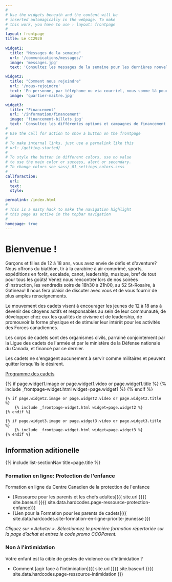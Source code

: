 ```yaml
---
#
# Use the widgets beneath and the content will be
# inserted automagically in the webpage. To make
# this work, you have to use › layout: frontpage
#
layout: frontpage
title: Le CC2920
  
widget1:
  title: "Messages de la semaine"
  url: '/communications/messages/'
  image: 'messages.jpg'
  text: 'Consultez les messages de la semaine pour les dernières nouvelles du corps de cadet.'

widget2:
  title: "Comment nous rejoindre"
  url: '/nous-rejoindre'
  text: 'En personne, par téléphone ou via courriel, nous somme là pour adresser vos questions et supporter nos cadets !'
  image: 'quartier-maitre.jpg'

widget3:
  title: "Financement"
  url: '/information/financement'
  image: 'financement-billets.jpg'
  text: 'Consultez les différentes options et campagnes de financement qui permettent de soutenir le CC2920 financièrement.'
#
# Use the call for action to show a button on the frontpage
#
# To make internal links, just use a permalink like this
# url: /getting-started/
#
# To style the button in different colors, use no value
# to use the main color or success, alert or secondary.
# To change colors see sass/_01_settings_colors.scss
#
callforaction:
  url: 
  text: 
  style: 

permalink: /index.html
#
# This is a nasty hack to make the navigation highlight
# this page as active in the topbar navigation
#
homepage: true
---
```


# Bienvenue !

Garçons et filles de 12 à 18 ans, vous avez envie de défis et d'aventure? Nous offrons du biathlon, tir à la carabine à air comprimé, sports, expéditions en forêt, escalade, canot, leadership, musique, bref de tout pour tous les goûts! Venez nous rencontrer lors de nos soirées d'instruction, les vendredis soirs de 18h30 à 21h00, au 52 St-Rosaire, à Gatineau! Il nous fera plaisir de discuter avec vous et de vous fournir de plus amples renseignements.

Le mouvement des cadets visent à encourager les jeunes de 12 à 18 ans à devenir des citoyens actifs et responsables au sein de leur communauté, de développer chez eux les qualités de civisme et de leadership, de promouvoir la forme physique et de stimuler leur intérêt pour les activités des Forces canadiennes.

Les corps de cadets sont des organismes civils, parrainé conjointement par la Ligue des cadets de l'armée et par le ministère de la Défense nationale du Canada, et financé par ce dernier.

Les cadets ne s'engagent aucunement à servir comme militaires et peuvent quitter lorsqu'ils le désirent.

<a href='{{ site.data.hardcodes.site-programme-des-cadets }}'>Programme des cadets</a>

<div class="row t60">
	{% if page.widget1.image or page.widget1.video or page.widget1.title %}
		{% include _frontpage-widget.html widget=page.widget1 %}
	{% endif %}

	{% if page.widget2.image or page.widget2.video or page.widget2.title %}
		{% include _frontpage-widget.html widget=page.widget2 %}
	{% endif %}

	{% if page.widget3.image or page.widget3.video or page.widget3.title %}
		{% include _frontpage-widget.html widget=page.widget3 %}
	{% endif %}
</div><!-- /.row -->


## Information aditionelle

{% include list-sectionNav title=page.title %}

<section class="panel" markdown="1">

### Formation en ligne: Protection de l'enfance

Formation en ligne du Centre Canadien de la protection de l'enfance

- [Ressource pour les parents et les chefs adultes]({{ site.url }}{{ site.baseurl }}{{ site.data.hardcodes.page-ressource-protection-enfance}})
- [Lien pour la Formation pour les parents de cadets]({{ site.data.hardcodes.site-formation-en-ligne-priorite-jeunesse }})

*Cliquez sur « Acheter ». Sélectionnez la première formation répertoriée sur la page d’achat et entrez le code promo CCOParent.*


### Non à l'intimidation

Votre enfant est la cible de gestes de violence ou d'intimidation ?
- Comment [agir face à l'intimidation]({{ site.url }}{{ site.baseurl }}{{ site.data.hardcodes.page-ressource-intimidation }})

</section>

